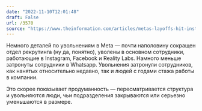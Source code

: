 ```yaml
---
date: "2022-11-10T12:01:48"
draft: False
url: /3570
source: "https://www.theinformation.com/articles/metas-layoffs-hit-instagram-facebook-and-reality-labs-whatsapp-less-affected?rc=ukjmk2"
---
```


Немного деталей по увольнениям в Meta — почти наполовину сокращен отдел рекрутинга (ну да, понятно), уволены в основном сотрудники, работающие в Instagram, Facebook и Reality Labs. Намного меньше затронуты сотрудники в Whatsapp. Увольнения затронули сотрудников, как нанятых относительно недавно, так и людей с годами стажа работы в компании.

Это скорее показывает продуманность — пересматривается структура и увольняются люди, чьи подразделения закрываются или серьезно уменьшаются в размере.
